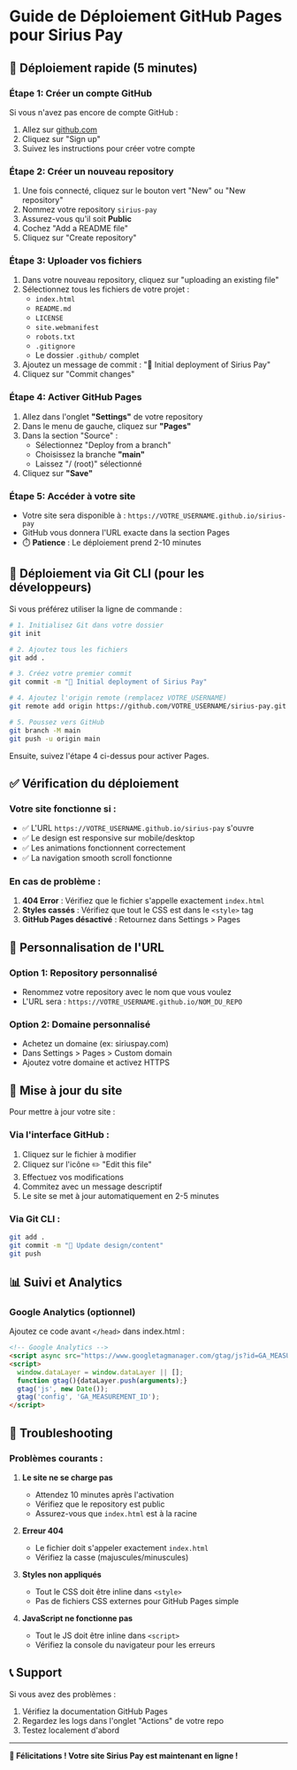 # Guide de Déploiement GitHub Pages pour Sirius Pay

## 🚀 Déploiement rapide (5 minutes)

### Étape 1: Créer un compte GitHub
Si vous n'avez pas encore de compte GitHub :
1. Allez sur [github.com](https://github.com)
2. Cliquez sur "Sign up"
3. Suivez les instructions pour créer votre compte

### Étape 2: Créer un nouveau repository
1. Une fois connecté, cliquez sur le bouton vert "New" ou "New repository"
2. Nommez votre repository `sirius-pay`
3. Assurez-vous qu'il soit **Public**
4. Cochez "Add a README file"
5. Cliquez sur "Create repository"

### Étape 3: Uploader vos fichiers
1. Dans votre nouveau repository, cliquez sur "uploading an existing file"
2. Sélectionnez tous les fichiers de votre projet :
   - `index.html`
   - `README.md`
   - `LICENSE`
   - `site.webmanifest`
   - `robots.txt`
   - `.gitignore`
   - Le dossier `.github/` complet
3. Ajoutez un message de commit : "🚀 Initial deployment of Sirius Pay"
4. Cliquez sur "Commit changes"

### Étape 4: Activer GitHub Pages
1. Allez dans l'onglet **"Settings"** de votre repository
2. Dans le menu de gauche, cliquez sur **"Pages"**
3. Dans la section "Source" :
   - Sélectionnez "Deploy from a branch"
   - Choisissez la branche **"main"**
   - Laissez "/ (root)" sélectionné
4. Cliquez sur **"Save"**

### Étape 5: Accéder à votre site
- Votre site sera disponible à : `https://VOTRE_USERNAME.github.io/sirius-pay`
- GitHub vous donnera l'URL exacte dans la section Pages
- ⏱️ **Patience** : Le déploiement prend 2-10 minutes

## 🔧 Déploiement via Git CLI (pour les développeurs)

Si vous préférez utiliser la ligne de commande :

```bash
# 1. Initialisez Git dans votre dossier
git init

# 2. Ajoutez tous les fichiers
git add .

# 3. Créez votre premier commit
git commit -m "🚀 Initial deployment of Sirius Pay"

# 4. Ajoutez l'origin remote (remplacez VOTRE_USERNAME)
git remote add origin https://github.com/VOTRE_USERNAME/sirius-pay.git

# 5. Poussez vers GitHub
git branch -M main
git push -u origin main
```

Ensuite, suivez l'étape 4 ci-dessus pour activer Pages.

## ✅ Vérification du déploiement

### Votre site fonctionne si :
- ✅ L'URL `https://VOTRE_USERNAME.github.io/sirius-pay` s'ouvre
- ✅ Le design est responsive sur mobile/desktop
- ✅ Les animations fonctionnent correctement
- ✅ La navigation smooth scroll fonctionne

### En cas de problème :
1. **404 Error** : Vérifiez que le fichier s'appelle exactement `index.html`
2. **Styles cassés** : Vérifiez que tout le CSS est dans le `<style>` tag
3. **GitHub Pages désactivé** : Retournez dans Settings > Pages

## 🎨 Personnalisation de l'URL

### Option 1: Repository personnalisé
- Renommez votre repository avec le nom que vous voulez
- L'URL sera : `https://VOTRE_USERNAME.github.io/NOM_DU_REPO`

### Option 2: Domaine personnalisé
- Achetez un domaine (ex: siriuspay.com)
- Dans Settings > Pages > Custom domain
- Ajoutez votre domaine et activez HTTPS

## 🔄 Mise à jour du site

Pour mettre à jour votre site :

### Via l'interface GitHub :
1. Cliquez sur le fichier à modifier
2. Cliquez sur l'icône ✏️ "Edit this file"
3. Effectuez vos modifications
4. Commitez avec un message descriptif
5. Le site se met à jour automatiquement en 2-5 minutes

### Via Git CLI :
```bash
git add .
git commit -m "🎨 Update design/content"
git push
```

## 📊 Suivi et Analytics

### Google Analytics (optionnel)
Ajoutez ce code avant `</head>` dans index.html :

```html
<!-- Google Analytics -->
<script async src="https://www.googletagmanager.com/gtag/js?id=GA_MEASUREMENT_ID"></script>
<script>
  window.dataLayer = window.dataLayer || [];
  function gtag(){dataLayer.push(arguments);}
  gtag('js', new Date());
  gtag('config', 'GA_MEASUREMENT_ID');
</script>
```

## 🚨 Troubleshooting

### Problèmes courants :

1. **Le site ne se charge pas**
   - Attendez 10 minutes après l'activation
   - Vérifiez que le repository est public
   - Assurez-vous que `index.html` est à la racine

2. **Erreur 404**
   - Le fichier doit s'appeler exactement `index.html`
   - Vérifiez la casse (majuscules/minuscules)

3. **Styles non appliqués**
   - Tout le CSS doit être inline dans `<style>`
   - Pas de fichiers CSS externes pour GitHub Pages simple

4. **JavaScript ne fonctionne pas**
   - Tout le JS doit être inline dans `<script>`
   - Vérifiez la console du navigateur pour les erreurs

## 📞 Support

Si vous avez des problèmes :
1. Vérifiez la documentation GitHub Pages
2. Regardez les logs dans l'onglet "Actions" de votre repo
3. Testez localement d'abord

---

**🎉 Félicitations ! Votre site Sirius Pay est maintenant en ligne !**
